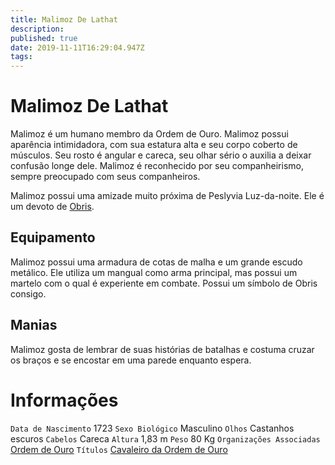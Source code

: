 ```yaml
---
title: Malimoz De Lathat
description: 
published: true
date: 2019-11-11T16:29:04.947Z
tags: 
---
```


<!-- SUBTITLE: Visão geral sobre Malimoz De Lathat -->

# Malimoz De Lathat
Malimoz é um humano membro da Ordem de Ouro. Malimoz possui aparência intimidadora, com sua estatura alta e seu corpo coberto de músculos. Seu rosto é angular e careca, seu olhar sério o auxilia a deixar confusão longe dele. Malimoz é reconhecido por seu companheirismo, sempre preocupado com seus companheiros.

Malimoz possui uma amizade muito próxima de Peslyvia Luz-da-noite. Ele é um devoto de [Obris](/divindades/panteao-das-treze-estrelas/obris#obris).

## Equipamento
Malimoz possui uma armadura de cotas de malha e um grande escudo metálico. Ele utiliza um mangual como arma principal, mas possui um martelo com o qual é experiente em combate. Possui um símbolo de Obris consigo.

## Manias
Malimoz gosta de lembrar de suas histórias de batalhas e costuma cruzar os braços e se encostar em uma parede enquanto espera.

# Informações
`Data de Nascimento` 1723 
`Sexo Biológico` Masculino
`Olhos` Castanhos escuros
`Cabelos` Careca
`Altura` 1,83 m
`Peso` 80 Kg
`Organizações Associadas` [Ordem de Ouro](/faccoes/faccoes-independentes/ordem-de-ouro#ordem-de-ouro)
`Títulos` [Cavaleiro da Ordem de Ouro](/rankings-e-titulos/cavaleiro-da-ordem-de-ouro#cavaleiro-da-ordem-de-ouro)
